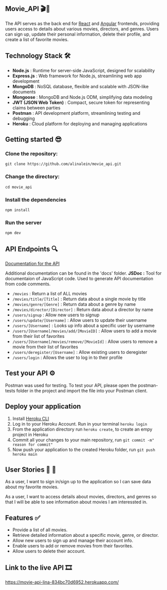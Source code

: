 ## Movie_API 🎬🍿
The API serves as the back end for [React](https://github.com/alinalein/myFlix-Angular-client) and [Angular](https://github.com/alinalein/myFlix-Angular-client) frontends, providing users access to details about various movies, directors, and genres. Users can sign up, update their personal information, delete their profile, and create a list of favorite movies.

## Technology Stack 🛠️
- **Node.js** : Runtime for server-side JavaScript, designed for scalability  
- **Express.js** : Web framework for Node.js, streamlining web app development  
- **MongoDB** : NoSQL database, flexible and scalable with JSON-like documents  
- **Mongoose** : MongoDB and Node.js ODM, simplifying data modeling  
- **JWT (JSON Web Token)** : Compact, secure token for representing claims between parties  
- **Postman** : API development platform, streamlining testing and debugging
- **Heroku** : Cloud platform for deploying and managing applications  

## Getting started 😎

### Clone the repository:
```
git clone https://github.com/alinalein/movie_api.git
```
### Change the directory:
```
cd movie_api
```
### Install the dependencies
```
npm install
```
### Run the server
```
npm dev
```

## API Endpoints 🔍
[Documentation for the API](https://movie-api-lina-834bc70d6952.herokuapp.com/documentation.html)

Additional documentation can be found in the 'docs' folder.
**JSDoc :**  Tool for documentaion of JavaScript code. Used to generate API documentation from code comments.

- `/movies` : Return a list of ALL movies
- `/movies/title/[Title]` : Return data about a single movie by title
- `/movies/genre/[Genre]` : Return data about a genre by name
- `/movies/director/[Director]` : Return data about a director by name
- `/users/signup` : Allow new users to signup
- `/users/update/[Username]` : Allow users to update their username
- `/users/[Username]` : Looks up info about a specific user by username
- `/users/[Username]/movies/add/[MovieID]` : Allow users to add a movie from their list of favorites
- `/users/[Username]/movies/remove/[MovieId]` : Allow users to remove a movie from their list of favorites
- `/users/deregister/[Username]` : Allow existing users to deregister
- `/users/login` : Allows the user to log in to their profile
 
## Test your API ⚙️
Postman was used for testing. To test your API, please open the postman-tests folder in the project and import the file into your Postman client. 

## Deploy your application
1. Install [Heroku CLI](https://devcenter.heroku.com/articles/heroku-cli#download-and-install)
2. Log in to your Heroku Account. Run in your terminal `heroku login`
3. From the application directory run `heroku create`, to create an empy project in Heroku
4. Commit all your changes to your main repository, run `git commit -m" reason for commit"`
5. Now push your application to the created Heroku folder, run `git push heroku main`
   
 ## User Stories 💃 🕺
 As a user, I want to sign in/sign up to the application so I can save data about my favorite movies.
 
 As a user, I want to access details about movies, directors, and genres so that I will be able to see information about movies I am interessted in. 

<!-- using two spaces at end of each line, forces markdown to start a new line -->
 ## Features ✅
- Provide a list of all movies.  
- Retrieve detailed information about a specific movie, genre, or director.  
- Allow new users to sign up and manage their account info.  
- Enable users to add or remove movies from their favorites.  
- Allow users to delete their account.  
 

## Link to the live API 🎞️
https://movie-api-lina-834bc70d6952.herokuapp.com/

